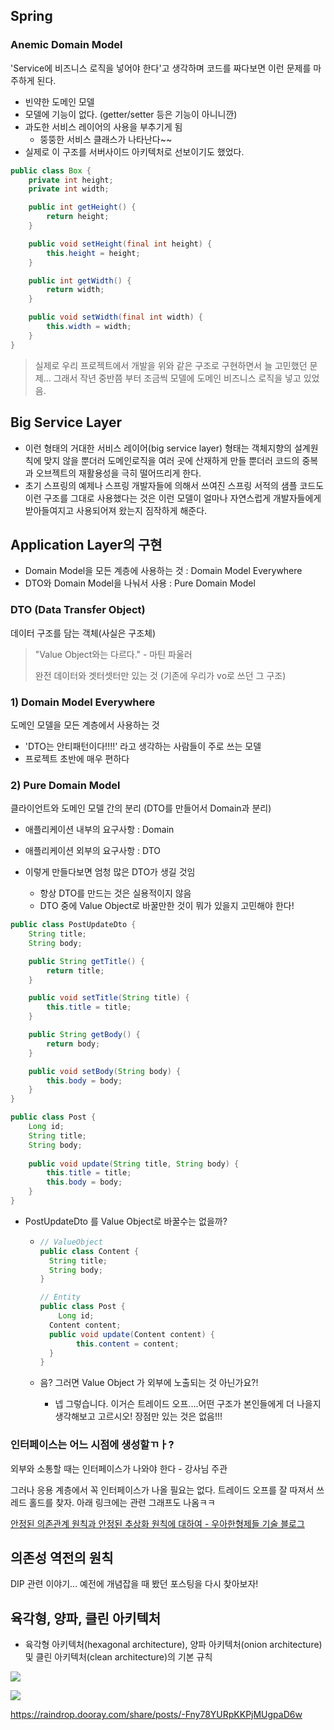 ## Spring

### Anemic Domain Model

'Service에 비즈니스 로직을 넣어야 한다'고 생각하며 코드를 짜다보면 이런 문제를 마주하게 된다.

* 빈약한 도메인 모델
* 모델에 기능이 없다. (getter/setter 등은 기능이 아니니깐)
* 과도한 서비스 레이어의 사용을 부추기게 됨
  * 뚱뚱한 서비스 클래스가 나타난다~~
* 실제로 이 구조를 서버사이드 아키텍처로 선보이기도 했었다.

```java
public class Box {
    private int height;
    private int width;

    public int getHeight() {
        return height;
    }

    public void setHeight(final int height) {
        this.height = height;
    }

    public int getWidth() {
        return width;
    }

    public void setWidth(final int width) {
        this.width = width;
    }
}
```

> 실제로 우리 프로젝트에서 개발을 위와 같은 구조로 구현하면서 늘 고민했던 문제... 그래서 작년 중반쯤 부터 조금씩 모델에 도메인 비즈니스 로직을 넣고 있었음.

## Big Service Layer

- 이런 형태의 거대한 서비스 레이어(big service layer) 형태는 객체지향의 설계원칙에 맞지 않을 뿐더러 도메인로직을 여러 곳에 산재하게 만들 뿐더러 코드의 중복과 오브젝트의 재활용성을 극히 떨어뜨리게 한다.
- 초기 스프링의 예제나 스프링 개발자들에 의해서 쓰여진 스프링 서적의 샘플 코드도 이런 구조를 그대로 사용했다는 것은 이런 모델이 얼마나 자연스럽게 개발자들에게 받아들여지고 사용되어져 왔는지 짐작하게 해준다.



## Application Layer의 구현

* Domain Model을 모든 계층에 사용하는 것 : Domain Model Everywhere
* DTO와 Domain Model을 나눠서 사용 : Pure Domain Model

### DTO (Data Transfer Object)

데이터 구조를 담는 객체(사실은 구조체)

> "Value Object와는 다르다." - 마틴 파울러
>
> 완전 데이터와 겟터셋터만 있는 것 (기존에 우리가 vo로 쓰던 그 구조)

### 1) Domain Model Everywhere

도메인 모델을 모든 계층에서 사용하는 것

* 'DTO는 안티패턴이다!!!!' 라고 생각하는 사람들이 주로 쓰는 모델
* 프로젝트 초반에 매우 편하다

### 2) Pure Domain Model

클라이언트와 도메인 모델 간의 분리 (DTO를 만들어서 Domain과 분리)

* 애플리케이션 내부의 요구사항 : Domain
* 애플리케이션 외부의 요구사항 : DTO

* 이렇게 만들다보면 엄청 많은 DTO가 생길 것임
  * 항상 DTO를 만드는 것은 실용적이지 않음
  * DTO 중에 Value Object로 바꿀만한 것이 뭐가 있을지 고민해야 한다!

```java
public class PostUpdateDto {
    String title;
    String body;

    public String getTitle() {
        return title;
    }

    public void setTitle(String title) {
        this.title = title;
    }

    public String getBody() {
        return body;
    }

    public void setBody(String body) {
        this.body = body;
    }
}

public class Post {
    Long id;
    String title;
    String body;
    
    public void update(String title, String body) {
        this.title = title;
        this.body = body;
    }
}
```

* PostUpdateDto 를 Value Object로 바꿀수는 없을까?

  * ```java
    // ValueObject
    public class Content {
      String title;
      String body;
    }
    
    // Entity
    public class Post {
    	Long id;
      Content content;
      public void update(Content content) {
            this.content = content;
      }
    }
    ```

  * 음? 그러면 Value Object 가 외부에 노출되는 것 아닌가요?!

    * 넵 그렇습니다. 이거슨 트레이드 오프....어떤 구조가 본인들에게 더 나을지 생각해보고 고르시오! 장점만 있는 것은 없음!!!

### 인터페이스는 어느 시점에 생성할ㄲㅏ?

외부와 소통할 때는 인터페이스가 나와야 한다 - 강사님 주관

그러나 응용 계층에서 꼭 인터페이스가 나올 필요는 없다. 트레이드 오프를 잘 따져서 쓰레드 홀드를 찾자. 아래 링크에는 관련 그래프도 나옴ㅋㅋ

[안정된 의존관계 원칙과 안정된 추상화 원칙에 대하여 - 우아한형제들 기술 블로그](http://woowabros.github.io/study/2018/03/05/sdp-sap.html)



## 의존성 역전의 원칙

DIP 관련 이야기... 예전에 개념잡을 때 봤던 포스팅을 다시 찾아보자!

## 육각형, 양파, 클린 아키텍처

- 육각형 아키텍처(hexagonal architecture), 양파 아키텍처(onion architecture) 및 클린 아키텍처(clean architecture)의 기본 규칙

![](https://herbertograca.files.wordpress.com/2018/11/100-explicit-architecture-svg.png)

![](https://blog.coderifleman.com/images/2017/the-clean-architecture/the-clean-architecture.jpg)

https://raindrop.dooray.com/share/posts/-Fny78YURpKKPjMUgpaD6w